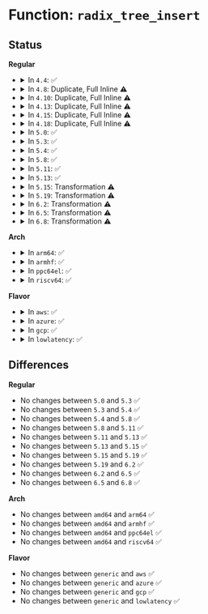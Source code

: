 # Function: <code>radix_tree_insert</code>

## Status
<b>Regular</b>
<ul>
<li>
<details>
<summary>In <code>4.4</code>: ✅</summary>

```c
int radix_tree_insert(struct radix_tree_root *root, long unsigned int index, void *item);
```

**Collision:** Unique Global

**Inline:** No

**Transformation:** False

**Instances:**

```
In lib/radix-tree.c (ffffffff813eee30)
Location: lib/radix-tree.c:448
Inline: False
Direct callers:
  - kernel/irq/irqdesc.c:__irq_alloc_descs
  - kernel/irq/irqdesc.c:early_irq_init
  - kernel/irq/irqdomain.c:irq_domain_associate
  - kernel/irq/irqdomain.c:__irq_domain_alloc_irqs
  - mm/shmem.c:shmem_add_to_page_cache
  - mm/backing-dev.c:wb_get_create
  - mm/vmalloc.c:vm_map_ram
  - mm/swap_state.c:__add_to_swap_cache
  - block/blk-ioc.c:ioc_create_icq
  - block/blk-cgroup.c:blkg_create
  - drivers/pinctrl/core.c:pinctrl_register
  - drivers/pwm/core.c:pwmchip_add_with_polarity
  - drivers/usb/host/xhci-mem.c:xhci_update_stream_segment_mapping
```
**Symbols:**

```
ffffffff813eee30-ffffffff813eef01: radix_tree_insert (STB_GLOBAL)
```
</details>
</li>
<li>
<details>
<summary>In <code>4.8</code>: Duplicate, Full Inline ⚠️</summary>

**Collision:** Static Duplication

**Inline:** Full

**Transformation:** False

**Instances:**

```
In kernel/irq/irqdesc.c (ffffffff81892bd6)
Location: include/linux/radix-tree.h:270
Inline: True
Inline callers:
  - kernel/irq/irqdesc.c:__irq_alloc_descs
  - kernel/irq/irqdesc.c:early_irq_init
```
```
In kernel/irq/irqdomain.c (ffffffff810e6c89)
Location: include/linux/radix-tree.h:270
Inline: True
Inline callers:
  - kernel/irq/irqdomain.c:__irq_domain_alloc_irqs
  - kernel/irq/irqdomain.c:irq_domain_associate
```
```
In kernel/memremap.c (ffffffff8119dffa)
Location: include/linux/radix-tree.h:270
Inline: True
Inline callers:
  - kernel/memremap.c:devm_memremap_pages
```
```
In mm/shmem.c (ffffffff811c06bb)
Location: include/linux/radix-tree.h:270
Inline: True
Inline callers:
  - mm/shmem.c:shmem_add_to_page_cache
  - mm/shmem.c:shmem_add_to_page_cache
```
```
In mm/backing-dev.c (ffffffff811c8877)
Location: include/linux/radix-tree.h:270
Inline: True
Inline callers:
  - mm/backing-dev.c:wb_get_create
```
```
In mm/vmalloc.c (ffffffff811eb61b)
Location: include/linux/radix-tree.h:270
Inline: True
Inline callers:
  - mm/vmalloc.c:vm_map_ram
```
```
In mm/swap_state.c (ffffffff811f03f2)
Location: include/linux/radix-tree.h:270
Inline: True
Inline callers:
  - mm/swap_state.c:__add_to_swap_cache
```
```
In mm/khugepaged.c (ffffffff8121aca9)
Location: include/linux/radix-tree.h:270
Inline: True
Inline callers:
  - mm/khugepaged.c:collapse_shmem
  - mm/khugepaged.c:collapse_shmem
```
```
In fs/dax.c (ffffffff81287e35)
Location: include/linux/radix-tree.h:270
Inline: True
Inline callers:
  - fs/dax.c:dax_fault
  - fs/dax.c:dax_fault
```
```
In block/blk-ioc.c (ffffffff8140320d)
Location: include/linux/radix-tree.h:270
Inline: True
Inline callers:
  - block/blk-ioc.c:ioc_create_icq
```
```
In block/blk-cgroup.c (ffffffff8141da51)
Location: include/linux/radix-tree.h:270
Inline: True
Inline callers:
  - block/blk-cgroup.c:blkg_create
```
```
In drivers/pinctrl/core.c (ffffffff8146710f)
Location: include/linux/radix-tree.h:270
Inline: True
Inline callers:
  - drivers/pinctrl/core.c:pinctrl_register
```
```
In drivers/pwm/core.c (ffffffff8147820f)
Location: include/linux/radix-tree.h:270
Inline: True
Inline callers:
  - drivers/pwm/core.c:pwmchip_add_with_polarity
```
```
In drivers/block/brd.c (ffffffff815c2805)
Location: include/linux/radix-tree.h:270
Inline: True
```
```
In drivers/usb/host/xhci-mem.c (ffffffff816b36f5)
Location: include/linux/radix-tree.h:270
Inline: True
Inline callers:
  - drivers/usb/host/xhci-mem.c:xhci_update_stream_segment_mapping
```
</details>
</li>
<li>
<details>
<summary>In <code>4.10</code>: Duplicate, Full Inline ⚠️</summary>

**Collision:** Static Duplication

**Inline:** Full

**Transformation:** False

**Instances:**

```
In kernel/irq/irqdesc.c (ffffffff818c74be)
Location: include/linux/radix-tree.h:290
Inline: True
Inline callers:
  - kernel/irq/irqdesc.c:__irq_alloc_descs
  - kernel/irq/irqdesc.c:early_irq_init
```
```
In kernel/irq/irqdomain.c (ffffffff810ed679)
Location: include/linux/radix-tree.h:290
Inline: True
Inline callers:
  - kernel/irq/irqdomain.c:__irq_domain_alloc_irqs
  - kernel/irq/irqdomain.c:irq_domain_associate
```
```
In kernel/memremap.c (ffffffff811ada2d)
Location: include/linux/radix-tree.h:290
Inline: True
Inline callers:
  - kernel/memremap.c:devm_memremap_pages
```
```
In mm/shmem.c (ffffffff811d0c9b)
Location: include/linux/radix-tree.h:290
Inline: True
Inline callers:
  - mm/shmem.c:shmem_add_to_page_cache
  - mm/shmem.c:shmem_add_to_page_cache
```
```
In mm/backing-dev.c (ffffffff811d8999)
Location: include/linux/radix-tree.h:290
Inline: True
Inline callers:
  - mm/backing-dev.c:wb_get_create
```
```
In mm/vmalloc.c (ffffffff811fc88b)
Location: include/linux/radix-tree.h:290
Inline: True
Inline callers:
  - mm/vmalloc.c:vm_map_ram
```
```
In mm/swap_state.c (ffffffff81200db8)
Location: include/linux/radix-tree.h:290
Inline: True
Inline callers:
  - mm/swap_state.c:__add_to_swap_cache
```
```
In mm/khugepaged.c (ffffffff8122c499)
Location: include/linux/radix-tree.h:290
Inline: True
Inline callers:
  - mm/khugepaged.c:collapse_shmem
  - mm/khugepaged.c:collapse_shmem
```
```
In block/blk-ioc.c (ffffffff8141cf3d)
Location: include/linux/radix-tree.h:290
Inline: True
Inline callers:
  - block/blk-ioc.c:ioc_create_icq
```
```
In block/blk-cgroup.c (ffffffff81439011)
Location: include/linux/radix-tree.h:290
Inline: True
Inline callers:
  - block/blk-cgroup.c:blkg_create
```
```
In drivers/pinctrl/core.c (ffffffff814863ff)
Location: include/linux/radix-tree.h:290
Inline: True
Inline callers:
  - drivers/pinctrl/core.c:pinctrl_register
```
```
In drivers/pwm/core.c (ffffffff8149956f)
Location: include/linux/radix-tree.h:290
Inline: True
Inline callers:
  - drivers/pwm/core.c:pwmchip_add_with_polarity
```
```
In drivers/usb/host/xhci-mem.c (ffffffff816e18a5)
Location: include/linux/radix-tree.h:290
Inline: True
Inline callers:
  - drivers/usb/host/xhci-mem.c:xhci_update_stream_segment_mapping
```
</details>
</li>
<li>
<details>
<summary>In <code>4.13</code>: Duplicate, Full Inline ⚠️</summary>

**Collision:** Static Duplication

**Inline:** Full

**Transformation:** False

**Instances:**

```
In kernel/irq/irqdesc.c (ffffffff818fec4f)
Location: include/linux/radix-tree.h:294
Inline: True
Inline callers:
  - kernel/irq/irqdesc.c:__irq_alloc_descs
  - kernel/irq/irqdesc.c:early_irq_init
```
```
In kernel/irq/irqdomain.c (ffffffff810ed03e)
Location: include/linux/radix-tree.h:294
Inline: True
Inline callers:
  - kernel/irq/irqdomain.c:__irq_domain_alloc_irqs
  - kernel/irq/irqdomain.c:irq_domain_associate
```
```
In kernel/memremap.c (ffffffff811b4d90)
Location: include/linux/radix-tree.h:294
Inline: True
Inline callers:
  - kernel/memremap.c:devm_memremap_pages
```
```
In mm/shmem.c (ffffffff811d922d)
Location: include/linux/radix-tree.h:294
Inline: True
Inline callers:
  - mm/shmem.c:shmem_add_to_page_cache
  - mm/shmem.c:shmem_add_to_page_cache
```
```
In mm/backing-dev.c (ffffffff811e1b80)
Location: include/linux/radix-tree.h:294
Inline: True
Inline callers:
  - mm/backing-dev.c:wb_get_create
```
```
In mm/vmalloc.c (ffffffff81207503)
Location: include/linux/radix-tree.h:294
Inline: True
Inline callers:
  - mm/vmalloc.c:vm_map_ram
```
```
In mm/swap_state.c (ffffffff8120bb12)
Location: include/linux/radix-tree.h:294
Inline: True
Inline callers:
  - mm/swap_state.c:__add_to_swap_cache
```
```
In mm/khugepaged.c (ffffffff81238d38)
Location: include/linux/radix-tree.h:294
Inline: True
Inline callers:
  - mm/khugepaged.c:collapse_shmem
  - mm/khugepaged.c:collapse_shmem
```
```
In block/blk-ioc.c (ffffffff8142af9d)
Location: include/linux/radix-tree.h:294
Inline: True
Inline callers:
  - block/blk-ioc.c:ioc_create_icq
```
```
In block/blk-cgroup.c (ffffffff81446835)
Location: include/linux/radix-tree.h:294
Inline: True
Inline callers:
  - block/blk-cgroup.c:blkg_create
```
```
In drivers/pinctrl/core.c (ffffffff8148f4cc)
Location: include/linux/radix-tree.h:294
Inline: True
```
```
In drivers/pwm/core.c (ffffffff814a3177)
Location: include/linux/radix-tree.h:294
Inline: True
Inline callers:
  - drivers/pwm/core.c:pwmchip_add_with_polarity
```
```
In drivers/usb/host/xhci-mem.c (ffffffff816f587c)
Location: include/linux/radix-tree.h:294
Inline: True
```
</details>
</li>
<li>
<details>
<summary>In <code>4.15</code>: Duplicate, Full Inline ⚠️</summary>

**Collision:** Static Duplication

**Inline:** Full

**Transformation:** False

**Instances:**

```
In kernel/irq/irqdesc.c (ffffffff81988e40)
Location: include/linux/radix-tree.h:293
Inline: True
Inline callers:
  - kernel/irq/irqdesc.c:__irq_alloc_descs
  - kernel/irq/irqdesc.c:early_irq_init
```
```
In kernel/irq/irqdomain.c (ffffffff810f4ae9)
Location: include/linux/radix-tree.h:293
Inline: True
```
```
In mm/shmem.c (ffffffff811ee50d)
Location: include/linux/radix-tree.h:293
Inline: True
Inline callers:
  - mm/shmem.c:shmem_add_to_page_cache
  - mm/shmem.c:shmem_add_to_page_cache
```
```
In mm/backing-dev.c (ffffffff811f7c19)
Location: include/linux/radix-tree.h:293
Inline: True
Inline callers:
  - mm/backing-dev.c:wb_get_create
```
```
In mm/vmalloc.c (ffffffff812205f3)
Location: include/linux/radix-tree.h:293
Inline: True
Inline callers:
  - mm/vmalloc.c:vm_map_ram
```
```
In mm/swap_state.c (ffffffff81225104)
Location: include/linux/radix-tree.h:293
Inline: True
Inline callers:
  - mm/swap_state.c:__add_to_swap_cache
```
```
In mm/khugepaged.c (ffffffff81257436)
Location: include/linux/radix-tree.h:293
Inline: True
Inline callers:
  - mm/khugepaged.c:collapse_shmem
  - mm/khugepaged.c:collapse_shmem
```
```
In mm/hmm.c (ffffffff8126d9a5)
Location: include/linux/radix-tree.h:293
Inline: True
Inline callers:
  - mm/hmm.c:hmm_devmem_pages_create
```
```
In block/blk-ioc.c (ffffffff8145618d)
Location: include/linux/radix-tree.h:293
Inline: True
Inline callers:
  - block/blk-ioc.c:ioc_create_icq
```
```
In block/blk-cgroup.c (ffffffff81473408)
Location: include/linux/radix-tree.h:293
Inline: True
Inline callers:
  - block/blk-cgroup.c:blkg_create
```
```
In drivers/pinctrl/core.c (ffffffff814cb62c)
Location: include/linux/radix-tree.h:293
Inline: True
```
```
In drivers/pwm/core.c (ffffffff814e1ee7)
Location: include/linux/radix-tree.h:293
Inline: True
Inline callers:
  - drivers/pwm/core.c:pwmchip_add_with_polarity
```
```
In drivers/usb/host/xhci-mem.c (ffffffff8176228c)
Location: include/linux/radix-tree.h:293
Inline: True
```
```
In drivers/hwspinlock/hwspinlock_core.c (ffffffff8181186a)
Location: include/linux/radix-tree.h:293
Inline: True
```
</details>
</li>
<li>
<details>
<summary>In <code>4.18</code>: Duplicate, Full Inline ⚠️</summary>

**Collision:** Static Duplication

**Inline:** Full

**Transformation:** False

**Instances:**

```
In kernel/irq/irqdesc.c (ffffffff819e57bc)
Location: include/linux/radix-tree.h:297
Inline: True
Inline callers:
  - kernel/irq/irqdesc.c:__irq_alloc_descs
  - kernel/irq/irqdesc.c:early_irq_init
```
```
In kernel/irq/irqdomain.c (ffffffff810fcee5)
Location: include/linux/radix-tree.h:297
Inline: True
```
```
In mm/shmem.c (ffffffff8120ee28)
Location: include/linux/radix-tree.h:297
Inline: True
Inline callers:
  - mm/shmem.c:shmem_add_to_page_cache
  - mm/shmem.c:shmem_add_to_page_cache
```
```
In mm/backing-dev.c (ffffffff81218f5a)
Location: include/linux/radix-tree.h:297
Inline: True
Inline callers:
  - mm/backing-dev.c:wb_get_create
```
```
In mm/vmalloc.c (ffffffff812423df)
Location: include/linux/radix-tree.h:297
Inline: True
Inline callers:
  - mm/vmalloc.c:vm_map_ram
```
```
In mm/swap_state.c (ffffffff812476f0)
Location: include/linux/radix-tree.h:297
Inline: True
Inline callers:
  - mm/swap_state.c:__add_to_swap_cache
```
```
In mm/khugepaged.c (ffffffff8127b35d)
Location: include/linux/radix-tree.h:297
Inline: True
Inline callers:
  - mm/khugepaged.c:collapse_shmem
  - mm/khugepaged.c:collapse_shmem
```
```
In mm/hmm.c (ffffffff8129208a)
Location: include/linux/radix-tree.h:297
Inline: True
Inline callers:
  - mm/hmm.c:hmm_devmem_pages_create
```
```
In block/blk-ioc.c (ffffffff814895c1)
Location: include/linux/radix-tree.h:297
Inline: True
Inline callers:
  - block/blk-ioc.c:ioc_create_icq
```
```
In block/blk-cgroup.c (ffffffff814a7be4)
Location: include/linux/radix-tree.h:297
Inline: True
Inline callers:
  - block/blk-cgroup.c:blkg_create
```
```
In drivers/pinctrl/core.c (ffffffff814fc5a6)
Location: include/linux/radix-tree.h:297
Inline: True
```
```
In drivers/pwm/core.c (ffffffff81511746)
Location: include/linux/radix-tree.h:297
Inline: True
```
```
In drivers/usb/host/xhci-mem.c (ffffffff817a2c3b)
Location: include/linux/radix-tree.h:297
Inline: True
```
```
In drivers/hwspinlock/hwspinlock_core.c (ffffffff8185b8d0)
Location: include/linux/radix-tree.h:297
Inline: True
```
</details>
</li>
<li>
<details>
<summary>In <code>5.0</code>: ✅</summary>

```c
int radix_tree_insert(struct xarray *root, long unsigned int index, void *item);
```

**Collision:** Unique Global

**Inline:** No

**Transformation:** False

**Instances:**

```
In lib/radix-tree.c (ffffffff81a0d3f0)
Location: lib/radix-tree.c:725
Inline: False
Direct callers:
  - kernel/irq/irqdesc.c:__irq_alloc_descs
  - kernel/irq/irqdesc.c:early_irq_init
  - mm/backing-dev.c:wb_get_create
  - mm/vmalloc.c:vm_map_ram
  - block/blk-ioc.c:ioc_create_icq
  - block/blk-cgroup.c:blkg_create
```
**Symbols:**

```
ffffffff81a0d3f0-ffffffff81a0d59b: radix_tree_insert (STB_GLOBAL)
```
</details>
</li>
<li>
<details>
<summary>In <code>5.3</code>: ✅</summary>

```c
int radix_tree_insert(struct xarray *root, long unsigned int index, void *item);
```

**Collision:** Unique Global

**Inline:** No

**Transformation:** False

**Instances:**

```
In lib/radix-tree.c (ffffffff81a7cd20)
Location: lib/radix-tree.c:712
Inline: False
Direct callers:
  - kernel/irq/irqdesc.c:__irq_alloc_descs
  - kernel/irq/irqdesc.c:early_irq_init
  - mm/backing-dev.c:wb_get_create
  - mm/vmalloc.c:vm_map_ram
  - block/blk-ioc.c:ioc_create_icq
  - block/blk-cgroup.c:blkg_create
  - drivers/hwspinlock/hwspinlock_core.c:hwspin_lock_register
```
**Symbols:**

```
ffffffff81a7cd20-ffffffff81a7ced5: radix_tree_insert (STB_GLOBAL)
```
</details>
</li>
<li>
<details>
<summary>In <code>5.4</code>: ✅</summary>

```c
int radix_tree_insert(struct xarray *root, long unsigned int index, void *item);
```

**Collision:** Unique Global

**Inline:** No

**Transformation:** False

**Instances:**

```
In lib/radix-tree.c (ffffffff81ab4050)
Location: lib/radix-tree.c:712
Inline: False
Direct callers:
  - kernel/irq/irqdesc.c:__irq_alloc_descs
  - kernel/irq/irqdesc.c:early_irq_init
  - mm/backing-dev.c:wb_get_create
  - mm/vmalloc.c:vm_map_ram
  - block/blk-ioc.c:ioc_create_icq
  - block/blk-cgroup.c:blkg_create
  - drivers/hwspinlock/hwspinlock_core.c:hwspin_lock_register
```
**Symbols:**

```
ffffffff81ab4050-ffffffff81ab4205: radix_tree_insert (STB_GLOBAL)
```
</details>
</li>
<li>
<details>
<summary>In <code>5.8</code>: ✅</summary>

```c
int radix_tree_insert(struct xarray *root, long unsigned int index, void *item);
```

**Collision:** Unique Global

**Inline:** No

**Transformation:** False

**Instances:**

```
In lib/radix-tree.c (ffffffff815eea60)
Location: lib/radix-tree.c:704
Inline: False
Direct callers:
  - kernel/irq/irqdesc.c:early_irq_init
  - kernel/irq/irqdesc.c:alloc_descs
  - kernel/irq/irqdomain.c:irq_domain_push_irq
  - kernel/irq/irqdomain.c:irq_domain_insert_irq
  - kernel/irq/irqdomain.c:irq_domain_associate
  - mm/backing-dev.c:cgwb_create
  - block/blk-ioc.c:ioc_create_icq
  - block/blk-cgroup.c:blkg_create
  - drivers/pinctrl/core.c:pinctrl_register_one_pin
  - drivers/pwm/core.c:pwmchip_add_with_polarity
  - drivers/hwspinlock/hwspinlock_core.c:hwspin_lock_register
  - net/mptcp/token.c:mptcp_token_new_accept
  - net/mptcp/token.c:mptcp_token_new_connect
  - net/mptcp/token.c:mptcp_token_new_request
```
**Symbols:**

```
ffffffff815eea60-ffffffff815eeb3f: radix_tree_insert (STB_GLOBAL)
```
</details>
</li>
<li>
<details>
<summary>In <code>5.11</code>: ✅</summary>

```c
int radix_tree_insert(struct xarray *root, long unsigned int index, void *item);
```

**Collision:** Unique Global

**Inline:** No

**Transformation:** False

**Instances:**

```
In lib/radix-tree.c (ffffffff816131b0)
Location: lib/radix-tree.c:704
Inline: False
Direct callers:
  - kernel/irq/irqdesc.c:early_irq_init
  - kernel/irq/irqdesc.c:alloc_descs
  - kernel/irq/irqdomain.c:irq_domain_push_irq
  - kernel/irq/irqdomain.c:irq_domain_insert_irq
  - kernel/irq/irqdomain.c:irq_domain_associate
  - mm/backing-dev.c:cgwb_create
  - block/blk-ioc.c:ioc_create_icq
  - block/blk-cgroup.c:blkg_create
  - drivers/pinctrl/core.c:pinctrl_register_one_pin
  - drivers/pwm/core.c:pwmchip_add_with_polarity
  - drivers/hwspinlock/hwspinlock_core.c:hwspin_lock_register
```
**Symbols:**

```
ffffffff816131b0-ffffffff8161328f: radix_tree_insert (STB_GLOBAL)
```
</details>
</li>
<li>
<details>
<summary>In <code>5.13</code>: ✅</summary>

```c
int radix_tree_insert(struct xarray *root, long unsigned int index, void *item);
```

**Collision:** Unique Global

**Inline:** No

**Transformation:** False

**Instances:**

```
In lib/radix-tree.c (ffffffff815f65f0)
Location: lib/radix-tree.c:704
Inline: False
Direct callers:
  - kernel/irq/irqdesc.c:early_irq_init
  - kernel/irq/irqdesc.c:alloc_descs
  - kernel/irq/irqdomain.c:irq_domain_push_irq
  - kernel/irq/irqdomain.c:__irq_domain_alloc_irqs
  - kernel/irq/irqdomain.c:irq_domain_associate
  - mm/backing-dev.c:cgwb_create
  - block/blk-ioc.c:ioc_create_icq
  - block/blk-cgroup.c:blkg_create
  - drivers/pwm/core.c:pwmchip_add
  - drivers/hwspinlock/hwspinlock_core.c:hwspin_lock_register
```
**Symbols:**

```
ffffffff815f65f0-ffffffff815f67a3: radix_tree_insert (STB_GLOBAL)
```
</details>
</li>
<li>
<details>
<summary>In <code>5.15</code>: Transformation ⚠️</summary>

```c
int radix_tree_insert(struct xarray *root, long unsigned int index, void *item);
```

**Collision:** Unique Global

**Inline:** No

**Transformation:** True

**Instances:**

```
In lib/radix-tree.c (0)
Location: lib/radix-tree.c:704
Inline: False
Direct callers:
  - kernel/irq/irqdesc.c:early_irq_init
  - kernel/irq/irqdesc.c:alloc_descs
  - kernel/irq/irqdomain.c:irq_domain_push_irq
  - kernel/irq/irqdomain.c:__irq_domain_alloc_irqs
  - kernel/irq/irqdomain.c:irq_domain_associate
  - mm/backing-dev.c:cgwb_create
  - block/blk-ioc.c:ioc_create_icq
  - block/blk-cgroup.c:blkg_create
  - drivers/pwm/core.c:pwmchip_add
  - drivers/hwspinlock/hwspinlock_core.c:hwspin_lock_register
```
**Symbols:**

```
ffffffff81cdf8ab-ffffffff81cdf902: radix_tree_insert.cold (STB_LOCAL)
ffffffff81663e50-ffffffff81664020: radix_tree_insert (STB_GLOBAL)
```
</details>
</li>
<li>
<details>
<summary>In <code>5.19</code>: Transformation ⚠️</summary>

```c
int radix_tree_insert(struct xarray *root, long unsigned int index, void *item);
```

**Collision:** Unique Global

**Inline:** No

**Transformation:** True

**Instances:**

```
In lib/radix-tree.c (0)
Location: lib/radix-tree.c:704
Inline: False
Direct callers:
  - kernel/irq/irqdesc.c:early_irq_init
  - kernel/irq/irqdesc.c:alloc_descs
  - kernel/irq/irqdomain.c:irq_domain_push_irq
  - kernel/irq/irqdomain.c:__irq_domain_alloc_irqs
  - kernel/irq/irqdomain.c:irq_domain_associate
  - mm/backing-dev.c:cgwb_create
  - block/blk-ioc.c:ioc_create_icq
  - block/blk-cgroup.c:blkg_create
  - drivers/pwm/core.c:pwmchip_add
  - drivers/usb/host/xhci-mem.c:xhci_update_stream_segment_mapping
  - drivers/hwspinlock/hwspinlock_core.c:hwspin_lock_register
```
**Symbols:**

```
ffffffff81ea604b-ffffffff81ea6092: radix_tree_insert.cold (STB_LOCAL)
ffffffff8177e080-ffffffff8177e25c: radix_tree_insert (STB_GLOBAL)
```
</details>
</li>
<li>
<details>
<summary>In <code>6.2</code>: Transformation ⚠️</summary>

```c
int radix_tree_insert(struct xarray *root, long unsigned int index, void *item);
```

**Collision:** Unique Global

**Inline:** No

**Transformation:** True

**Instances:**

```
In lib/radix-tree.c (0)
Location: lib/radix-tree.c:704
Inline: False
Direct callers:
  - kernel/irq/irqdesc.c:early_irq_init
  - kernel/irq/irqdesc.c:alloc_descs
  - kernel/irq/irqdomain.c:irq_domain_push_irq
  - kernel/irq/irqdomain.c:irq_domain_alloc_irqs_locked
  - kernel/irq/irqdomain.c:irq_domain_associate_locked
  - mm/backing-dev.c:cgwb_create
  - block/blk-ioc.c:ioc_create_icq
  - block/blk-cgroup.c:blkg_create
  - drivers/pwm/core.c:pwmchip_add
  - drivers/usb/host/xhci-mem.c:xhci_update_stream_segment_mapping
  - drivers/hwspinlock/hwspinlock_core.c:hwspin_lock_register
```
**Symbols:**

```
ffffffff820b79c8-ffffffff820b7a0f: radix_tree_insert.cold (STB_LOCAL)
ffffffff8203ac30-ffffffff8203ae18: radix_tree_insert (STB_GLOBAL)
```
</details>
</li>
<li>
<details>
<summary>In <code>6.5</code>: Transformation ⚠️</summary>

```c
int radix_tree_insert(struct xarray *root, long unsigned int index, void *item);
```

**Collision:** Unique Global

**Inline:** No

**Transformation:** True

**Instances:**

```
In lib/radix-tree.c (0)
Location: lib/radix-tree.c:703
Inline: False
Direct callers:
  - kernel/irq/irqdomain.c:irq_domain_push_irq
  - kernel/irq/irqdomain.c:irq_domain_alloc_irqs_locked
  - kernel/irq/irqdomain.c:irq_domain_associate_locked
  - mm/backing-dev.c:cgwb_create
  - block/blk-ioc.c:ioc_create_icq
  - block/blk-cgroup.c:blkg_create
  - drivers/usb/host/xhci-mem.c:xhci_update_stream_segment_mapping
  - drivers/hwspinlock/hwspinlock_core.c:hwspin_lock_register
```
**Symbols:**

```
ffffffff82138e3c-ffffffff82138e7f: radix_tree_insert.cold (STB_LOCAL)
ffffffff820b9120-ffffffff820b9307: radix_tree_insert (STB_GLOBAL)
```
</details>
</li>
<li>
<details>
<summary>In <code>6.8</code>: Transformation ⚠️</summary>

```c
int radix_tree_insert(struct xarray *root, long unsigned int index, void *item);
```

**Collision:** Unique Global

**Inline:** No

**Transformation:** True

**Instances:**

```
In lib/radix-tree.c (0)
Location: lib/radix-tree.c:703
Inline: False
Direct callers:
  - kernel/irq/irqdomain.c:irq_domain_push_irq
  - kernel/irq/irqdomain.c:irq_domain_alloc_irqs_locked
  - kernel/irq/irqdomain.c:irq_domain_associate_locked
  - mm/backing-dev.c:cgwb_create
  - block/blk-ioc.c:ioc_create_icq
  - block/blk-cgroup.c:blkg_create
  - drivers/pinctrl/core.c:pinctrl_register_pins
  - drivers/usb/host/xhci-mem.c:xhci_update_stream_segment_mapping
  - drivers/hwspinlock/hwspinlock_core.c:hwspin_lock_register
```
**Symbols:**

```
ffffffff8221abe1-ffffffff8221ac24: radix_tree_insert.cold (STB_LOCAL)
ffffffff82193a30-ffffffff82193c17: radix_tree_insert (STB_GLOBAL)
```
</details>
</li>
</ul>
<b>Arch</b>
<ul>
<li>
<details>
<summary>In <code>arm64</code>: ✅</summary>

```c
int radix_tree_insert(struct xarray *root, long unsigned int index, void *item);
```

**Collision:** Unique Global

**Inline:** No

**Transformation:** False

**Instances:**

```
In lib/radix-tree.c (ffff800010d8e3e8)
Location: lib/radix-tree.c:712
Inline: False
Direct callers:
  - kernel/irq/irqdesc.c:__irq_alloc_descs
  - kernel/irq/irqdesc.c:early_irq_init
  - mm/backing-dev.c:wb_get_create
  - mm/vmalloc.c:vm_map_ram
  - block/blk-ioc.c:ioc_create_icq
  - block/blk-cgroup.c:blkg_create
  - drivers/pinctrl/freescale/pinctrl-imx.c:imx_pinctrl_probe
  - drivers/pinctrl/freescale/pinctrl-imx.c:imx_pinctrl_parse_functions
  - drivers/hwspinlock/hwspinlock_core.c:hwspin_lock_register
```
**Symbols:**

```
ffff800010d8e3e8-ffff800010d8e5e0: radix_tree_insert (STB_GLOBAL)
```
</details>
</li>
<li>
<details>
<summary>In <code>armhf</code>: ✅</summary>

```c
int radix_tree_insert(struct xarray *root, long unsigned int index, void *item);
```

**Collision:** Unique Global

**Inline:** No

**Transformation:** False

**Instances:**

```
In lib/radix-tree.c (c0e88c00)
Location: lib/radix-tree.c:712
Inline: False
Direct callers:
  - kernel/irq/irqdesc.c:__irq_alloc_descs
  - kernel/irq/irqdesc.c:early_irq_init
  - mm/backing-dev.c:wb_get_create
  - mm/vmalloc.c:vm_map_ram
  - block/blk-ioc.c:ioc_create_icq
  - block/blk-cgroup.c:blkg_create
  - drivers/pinctrl/freescale/pinctrl-imx.c:imx_pinctrl_probe
  - drivers/pinctrl/freescale/pinctrl-imx.c:imx_pinctrl_parse_functions
  - drivers/hwspinlock/hwspinlock_core.c:hwspin_lock_register
```
**Symbols:**

```
c0e88c00-c0e88e08: radix_tree_insert (STB_GLOBAL)
```
</details>
</li>
<li>
<details>
<summary>In <code>ppc64el</code>: ✅</summary>

```c
int radix_tree_insert(struct xarray *root, long unsigned int index, void *item);
```

**Collision:** Unique Global

**Inline:** No

**Transformation:** False

**Instances:**

```
In lib/radix-tree.c (c000000000ed1030)
Location: lib/radix-tree.c:712
Inline: False
Direct callers:
  - kernel/irq/irqdesc.c:__irq_alloc_descs
  - kernel/irq/irqdesc.c:early_irq_init
  - kernel/irq/irqdomain.c:irq_domain_associate
  - mm/backing-dev.c:wb_get_create
  - mm/vmalloc.c:vm_map_ram
  - block/blk-ioc.c:ioc_create_icq
  - block/blk-cgroup.c:blkg_create
```
**Symbols:**

```
c000000000ed1030-c000000000ed1328: radix_tree_insert (STB_GLOBAL)
```
</details>
</li>
<li>
<details>
<summary>In <code>riscv64</code>: ✅</summary>

```c
int radix_tree_insert(struct xarray *root, long unsigned int index, void *item);
```

**Collision:** Unique Global

**Inline:** No

**Transformation:** False

**Instances:**

```
In lib/radix-tree.c (ffffffe0008b6ff2)
Location: lib/radix-tree.c:712
Inline: False
Direct callers:
  - kernel/irq/irqdesc.c:__irq_alloc_descs
  - kernel/irq/irqdesc.c:early_irq_init
  - mm/backing-dev.c:wb_get_create
  - mm/vmalloc.c:vm_map_ram
  - block/blk-ioc.c:ioc_create_icq
  - block/blk-cgroup.c:blkg_create
```
**Symbols:**

```
ffffffe0008b6ff2-ffffffe0008b719c: radix_tree_insert (STB_GLOBAL)
```
</details>
</li>
</ul>
<b>Flavor</b>
<ul>
<li>
<details>
<summary>In <code>aws</code>: ✅</summary>

```c
int radix_tree_insert(struct xarray *root, long unsigned int index, void *item);
```

**Collision:** Unique Global

**Inline:** No

**Transformation:** False

**Instances:**

```
In lib/radix-tree.c (ffffffff81a52ea0)
Location: lib/radix-tree.c:712
Inline: False
Direct callers:
  - kernel/irq/irqdesc.c:__irq_alloc_descs
  - kernel/irq/irqdesc.c:early_irq_init
  - mm/backing-dev.c:wb_get_create
  - mm/vmalloc.c:vm_map_ram
  - block/blk-ioc.c:ioc_create_icq
  - block/blk-cgroup.c:blkg_create
  - drivers/hwspinlock/hwspinlock_core.c:hwspin_lock_register
```
**Symbols:**

```
ffffffff81a52ea0-ffffffff81a53055: radix_tree_insert (STB_GLOBAL)
```
</details>
</li>
<li>
<details>
<summary>In <code>azure</code>: ✅</summary>

```c
int radix_tree_insert(struct xarray *root, long unsigned int index, void *item);
```

**Collision:** Unique Global

**Inline:** No

**Transformation:** False

**Instances:**

```
In lib/radix-tree.c (ffffffff81a0ffa0)
Location: lib/radix-tree.c:712
Inline: False
Direct callers:
  - kernel/irq/irqdesc.c:__irq_alloc_descs
  - kernel/irq/irqdesc.c:early_irq_init
  - mm/backing-dev.c:wb_get_create
  - mm/vmalloc.c:vm_map_ram
  - block/blk-ioc.c:ioc_create_icq
  - block/blk-cgroup.c:blkg_create
  - drivers/hwspinlock/hwspinlock_core.c:hwspin_lock_register
```
**Symbols:**

```
ffffffff81a0ffa0-ffffffff81a10155: radix_tree_insert (STB_GLOBAL)
```
</details>
</li>
<li>
<details>
<summary>In <code>gcp</code>: ✅</summary>

```c
int radix_tree_insert(struct xarray *root, long unsigned int index, void *item);
```

**Collision:** Unique Global

**Inline:** No

**Transformation:** False

**Instances:**

```
In lib/radix-tree.c (ffffffff81abf290)
Location: lib/radix-tree.c:712
Inline: False
Direct callers:
  - kernel/irq/irqdesc.c:__irq_alloc_descs
  - kernel/irq/irqdesc.c:early_irq_init
  - mm/backing-dev.c:wb_get_create
  - mm/vmalloc.c:vm_map_ram
  - block/blk-ioc.c:ioc_create_icq
  - block/blk-cgroup.c:blkg_create
  - drivers/hwspinlock/hwspinlock_core.c:hwspin_lock_register
```
**Symbols:**

```
ffffffff81abf290-ffffffff81abf445: radix_tree_insert (STB_GLOBAL)
```
</details>
</li>
<li>
<details>
<summary>In <code>lowlatency</code>: ✅</summary>

```c
int radix_tree_insert(struct xarray *root, long unsigned int index, void *item);
```

**Collision:** Unique Global

**Inline:** No

**Transformation:** False

**Instances:**

```
In lib/radix-tree.c (ffffffff81acb760)
Location: lib/radix-tree.c:712
Inline: False
Direct callers:
  - kernel/irq/irqdesc.c:__irq_alloc_descs
  - kernel/irq/irqdesc.c:early_irq_init
  - mm/backing-dev.c:wb_get_create
  - mm/vmalloc.c:vm_map_ram
  - block/blk-ioc.c:ioc_create_icq
  - block/blk-cgroup.c:blkg_create
  - drivers/hwspinlock/hwspinlock_core.c:hwspin_lock_register
```
**Symbols:**

```
ffffffff81acb760-ffffffff81acb915: radix_tree_insert (STB_GLOBAL)
```
</details>
</li>
</ul>

## Differences
<b>Regular</b>
<ul>
<li>
No changes between <code>5.0</code> and <code>5.3</code> ✅
</li>
<li>
No changes between <code>5.3</code> and <code>5.4</code> ✅
</li>
<li>
No changes between <code>5.4</code> and <code>5.8</code> ✅
</li>
<li>
No changes between <code>5.8</code> and <code>5.11</code> ✅
</li>
<li>
No changes between <code>5.11</code> and <code>5.13</code> ✅
</li>
<li>
No changes between <code>5.13</code> and <code>5.15</code> ✅
</li>
<li>
No changes between <code>5.15</code> and <code>5.19</code> ✅
</li>
<li>
No changes between <code>5.19</code> and <code>6.2</code> ✅
</li>
<li>
No changes between <code>6.2</code> and <code>6.5</code> ✅
</li>
<li>
No changes between <code>6.5</code> and <code>6.8</code> ✅
</li>
</ul>
<b>Arch</b>
<ul>
<li>
No changes between <code>amd64</code> and <code>arm64</code> ✅
</li>
<li>
No changes between <code>amd64</code> and <code>armhf</code> ✅
</li>
<li>
No changes between <code>amd64</code> and <code>ppc64el</code> ✅
</li>
<li>
No changes between <code>amd64</code> and <code>riscv64</code> ✅
</li>
</ul>
<b>Flavor</b>
<ul>
<li>
No changes between <code>generic</code> and <code>aws</code> ✅
</li>
<li>
No changes between <code>generic</code> and <code>azure</code> ✅
</li>
<li>
No changes between <code>generic</code> and <code>gcp</code> ✅
</li>
<li>
No changes between <code>generic</code> and <code>lowlatency</code> ✅
</li>
</ul>
